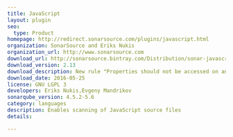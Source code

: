 ```yaml
---
title: JavaScript
layout: plugin
seo: 
  type: Product
homepage: http://redirect.sonarsource.com/plugins/javascript.html
organization: SonarSource and Eriks Nukis
organization_url: http://www.sonarsource.com
download_url: http://sonarsource.bintray.com/Distribution/sonar-javascript-plugin/sonar-javascript-plugin-2.13.jar
download_version: 2.13
download_description: New rule "Properties should not be accessed on an undefined or null value"
download_date: 2016-05-25
license: GNU LGPL 3
developers: Eriks Nukis,Evgeny Mandrikov
sonarqube_version: 4.5.2-5.6
category: languages
description: Enables scanning of JavaScript source files
details: 

---
```

